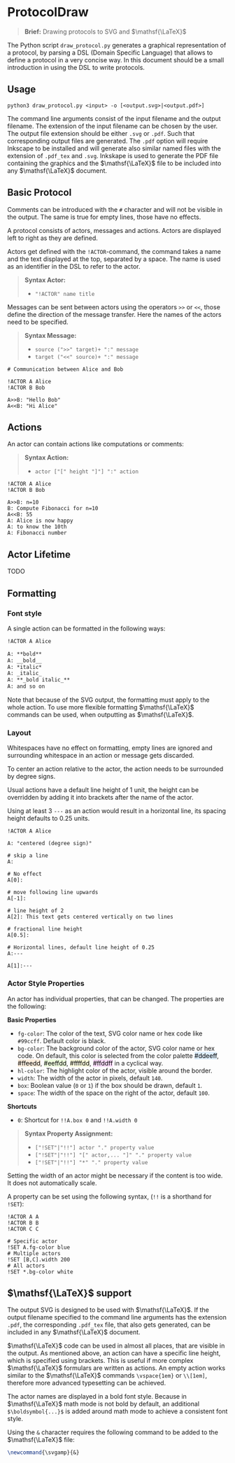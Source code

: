 # ProtocolDraw

> **Brief:** Drawing protocols to SVG and $\mathsf{\LaTeX}$

The Python script `draw_protocol.py` generates a graphical representation of a protocol, by parsing a DSL (Domain Specific Language) that allows to define a protocol in a very concise way. In this document should be a small introduction in using the DSL to write protocols.

## Usage

`python3 draw_protocol.py <input> -o [<output.svg>|<output.pdf>]`

The command line arguments consist of the input filename and the output filename. The extension of the input filename can be chosen by the user. The output file extension should be either `.svg` or `.pdf`. Such that corresponding output files are generated. The `.pdf` option will require Inkscape to be installed and will generate also similar named files with the extension of `.pdf_tex` and `.svg`. Inkskape is used to generate the PDF file containing the graphics and the $\mathsf{\LaTeX}$ file to be included into any $\mathsf{\LaTeX}$ document.

## Basic Protocol

Comments can be introduced with the `#` character and will not be visible in the output. The same is true for empty lines, those have no effects.

A protocol consists of actors, messages and actions. Actors are displayed left to right as they are defined.

Actors get defined with the `!ACTOR`-command, the command takes a name and the text displayed at the top, separated by a space. The name is used as an identifier in the DSL to refer to the actor.

> **Syntax Actor:**
> - `"!ACTOR" name title`

Messages can be sent between actors using the operators `>>` or `<<`, those define the direction of the message transfer. Here the names of the actors need to be specified.

> **Syntax Message:** 
> - `source (">>" target)+ ":" message`
> - `target ("<<" source)+ ":" message`

```
# Communication between Alice and Bob

!ACTOR A Alice
!ACTOR B Bob

A>>B: "Hello Bob"
A<<B: "Hi Alice"
```


## Actions

An actor can contain actions like computations or comments:

> **Syntax Action:** 
> - `actor ["[" height "]"] ":" action`

```
!ACTOR A Alice
!ACTOR B Bob

A>>B: n=10
B: Compute Fibonacci for n=10
A<<B: 55
A: Alice is now happy
A: to know the 10th
A: Fibonacci number
```

## Actor Lifetime

TODO

## Formatting

### Font style
A single action can be formatted in the following ways:

```md
!ACTOR A Alice

A: **bold**
A: __bold__
A: *italic*
A: _italic_
A: **_bold italic_**
A: and so on
```

Note that because of the SVG output, the formatting must apply to the whole action. To use more flexible formatting $\mathsf{\LaTeX}$ commands can be used, when outputting as $\mathsf{\LaTeX}$.



### Layout

Whitespaces have no effect on formatting, empty lines are ignored and surrounding whitespace in an action or message gets discarded.

To center an action relative to the actor, the action needs to be surrounded by degree signs.

Usual actions have a default line height of 1 unit, the height can be overridden by adding it into brackets after the name of the actor.

Using at least 3 `---` as an action would result in a horizontal line, its spacing height defaults to 0.25 units.

```
!ACTOR A Alice

A: °centered (degree sign)°

# skip a line
A:

# No effect
A[0]:

# move following line upwards
A[-1]:

# line height of 2
A[2]: This text gets centered vertically on two lines

# fractional line height
A[0.5]:

# Horizontal lines, default line height of 0.25
A:---

A[1]:---
```

### Actor Style Properties

An actor has individual properties, that can be changed. The properties are the following:

**Basic Properties**

- `fg-color`: The color of the text, SVG color name or hex code like `#99ccff`. Default color is black.
- `bg-color`: The background color of the actor, SVG color name or hex code. On default, this color is selected from the color palette <span style="background:#ddeeff;color:black">#ddeeff</span>, <span style="background:#ffeedd;color:black">#ffeedd</span>, <span style="background:#eeffdd;color:black">#eeffdd</span>, <span style="background:#ffffdd;color:black">#ffffdd</span>, <span style="background:#ffddff;color:black">#ffddff</span> in a cyclical way.
- `hl-color`: The highlight color of the actor, visible around the border.
- `width`: The width of the actor in pixels, default `140`.
- `box`: Boolean value (`0` or `1`) if the box should be drawn, default `1`.
- `space`: The width of the space on the right of the actor, default `100`.

**Shortcuts**

- `0`: Shortcut for `!!A.box 0` and `!!A.width 0`

> **Syntax Property Assignment:**
> - `["!SET"|"!!"] actor "." property value`
> - `["!SET"|"!!"] "[" actor,... "]" "." property value`
> - `["!SET"|"!!"] "*" "." property value`

Setting the width of an actor might be necessary if the content is too wide. It does not automatically scale.

A property can be set using the following syntax, (`!!` is a shorthand for `!SET`):

```
!ACTOR A A
!ACTOR B B
!ACTOR C C

# Specific actor
!SET A.fg-color blue
# Multiple actors
!SET [B,C].width 200
# All actors
!SET *.bg-color white
```


## $\mathsf{\LaTeX}$ support

The output SVG is designed to be used with $\mathsf{\LaTeX}$. If the output filename specified to the command line arguments has the extension `.pdf`, the corresponding `.pdf_tex` file, that also gets generated, can be included in any $\mathsf{\LaTeX}$ document.

$\mathsf{\LaTeX}$ code can be used in almost all places, that are visible in the output. As mentioned above, an action can have a specific line height, which is specified using brackets. This is useful if more complex $\mathsf{\LaTeX}$ formulars are written as actions. An empty action works similar to the $\mathsf{\LaTeX}$ commands `\vspace{1em}` or `\\[1em]`, therefore more advanced typesetting can be achieved.

The actor names are displayed in a bold font style. Because in $\mathsf{\LaTeX}$ math mode is not bold by default, an additional `$\boldsymbol{...}$` is added around math mode to achieve a consistent font style.

Using the `&` character requires the following command to be added to the $\mathsf{\LaTeX}$ file:

```latex
\newcommand{\svgamp}{&}
```

